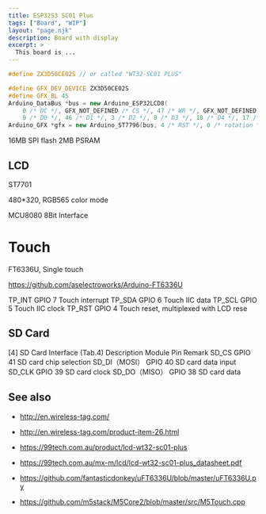 ```yaml
---
title: ESP32S3 SC01 Plus
tags: ["Board", "WIP"]
layout: "page.njk"
description: Board with display
excerpt: >
  This board is ...
---
```



```cpp
#define ZX3D50CE02S // or called "WT32-SC01 PLUS"

#define GFX_DEV_DEVICE ZX3D50CE02S
#define GFX_BL 45
Arduino_DataBus *bus = new Arduino_ESP32LCD8(
    0 /* DC */, GFX_NOT_DEFINED /* CS */, 47 /* WR */, GFX_NOT_DEFINED /* RD */,
    9 /* D0 */, 46 /* D1 */, 3 /* D2 */, 8 /* D3 */, 18 /* D4 */, 17 /* D5 */, 16 /* D6 */, 15 /* D7 */);
Arduino_GFX *gfx = new Arduino_ST7796(bus, 4 /* RST */, 0 /* rotation */, true /* IPS */);

```

16MB SPI flash
2MB PSRAM

## LCD

ST7701

480*320, RGB565 color mode

MCU8080 8Bit Interface

# Touch

FT6336U, Single touch

<https://github.com/aselectroworks/Arduino-FT6336U>


TP_INT GPIO 7 Touch interrupt
TP_SDA GPIO 6 Touch IIC data
TP_SCL GPIO 5 Touch IIC clock
TP_RST GPIO 4 Touch reset, multiplexed with LCD rese

## SD Card

[4] SD Card Interface (Tab.4)
Description Module Pin Remark
SD_CS GPIO 41 SD card chip selection
SD_DI（MOSI） GPIO 40 SD card data input
SD_CLK GPIO 39 SD card clock
SD_DO（MISO） GPIO 38 SD card data


## See also

* <http://en.wireless-tag.com/>
* <http://en.wireless-tag.com/product-item-26.html>

* <https://99tech.com.au/product/lcd-wt32-sc01-plus>
* <https://99tech.com.au/mx-m/lcd/lcd-wt32-sc01-plus_datasheet.pdf>

* <https://github.com/fantasticdonkey/uFT6336U/blob/master/uFT6336U.py>
* <https://github.com/m5stack/M5Core2/blob/master/src/M5Touch.cpp>
